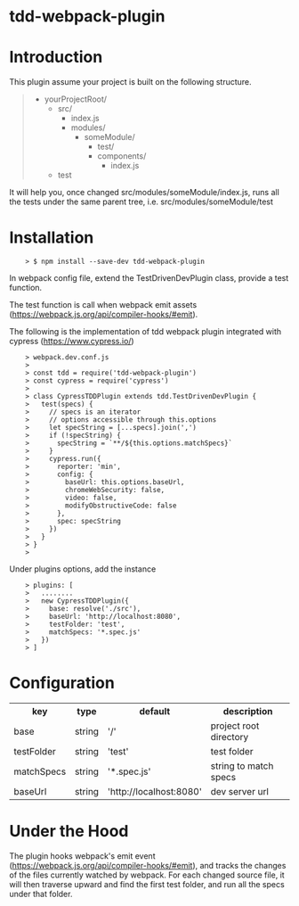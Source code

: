 # tdd-webpack-plugin #

Introduction
============
This plugin assume your project is built on the following structure.

> - yourProjectRoot/
>   - src/
>     - index.js
>     - modules/
>       - someModule/
>         - test/
>         - components/
>           - index.js
>   - test

It will help you, once changed src/modules/someModule/index.js, runs all the tests under the same parent tree, i.e. src/modules/someModule/test


Installation
============
        > $ npm install --save-dev tdd-webpack-plugin

In webpack config file, extend the TestDrivenDevPlugin class, provide a test function.

The test function is call when webpack emit assets (https://webpack.js.org/api/compiler-hooks/#emit).

The following is the implementation of tdd webpack plugin integrated with cypress (https://www.cypress.io/)

        > webpack.dev.conf.js
        > 
        > const tdd = require('tdd-webpack-plugin')
        > const cypress = require('cypress')
        > 
        > class CypressTDDPlugin extends tdd.TestDrivenDevPlugin {
        >   test(specs) {
        >     // specs is an iterator
        >     // options accessible through this.options
        >     let specString = [...specs].join(',')
        >     if (!specString) {
        >       specString = `**/${this.options.matchSpecs}`
        >     }
        >     cypress.run({
        >       reporter: 'min',
        >       config: {
        >         baseUrl: this.options.baseUrl,
        >         chromeWebSecurity: false,
        >         video: false,
        >         modifyObstructiveCode: false
        >       },
        >       spec: specString
        >     })
        >   }
        > }
        >

Under plugins options, add the instance

        > plugins: [
        >   ........
        >   new CypressTDDPlugin({
        >     base: resolve('./src'),
        >     baseUrl: 'http://localhost:8080',
        >     testFolder: 'test',
        >     matchSpecs: '*.spec.js'
        >   })
        > ]


Configuration
=============
<table>
    <tr>
      <th>key</th><th>type</th><th>default</th><th>description</th>
    </tr>
    <tr>
      <td>base</td><td>string</td><td>'/'</td><td>project root directory</td>
    </tr>
    <tr>
      <td>testFolder</td><td>string</td><td>'test'</td><td>test folder</td>
    </tr>
    <tr>
      <td>matchSpecs</td><td>string</td><td>'*.spec.js'</td><td>string to match specs</td>
    </tr>
    <tr>
      <td>baseUrl</td><td>string</td><td>'http://localhost:8080'</td><td>dev server url</td>
    </tr>
</table>


Under the Hood
==============
The plugin hooks webpack's emit event (https://webpack.js.org/api/compiler-hooks/#emit), and tracks the changes of the files currently watched by webpack. For each changed source file, it will then traverse upward and find the first test folder, and run all the specs under that folder.
